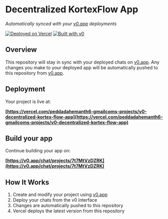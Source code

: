 # Decentralized KortexFlow App

*Automatically synced with your [v0.app](https://v0.app) deployments*

[![Deployed on Vercel](https://img.shields.io/badge/Deployed%20on-Vercel-black?style=for-the-badge&logo=vercel)](https://vercel.com/peddadahemanth6-gmailcoms-projects/v0-decentralized-kortex-flow-app)
[![Built with v0](https://img.shields.io/badge/Built%20with-v0.app-black?style=for-the-badge)](https://v0.app/chat/projects/7t7MtVzDZRK)

## Overview

This repository will stay in sync with your deployed chats on [v0.app](https://v0.app).
Any changes you make to your deployed app will be automatically pushed to this repository from [v0.app](https://v0.app).

## Deployment

Your project is live at:

**[https://vercel.com/peddadahemanth6-gmailcoms-projects/v0-decentralized-kortex-flow-app](https://vercel.com/peddadahemanth6-gmailcoms-projects/v0-decentralized-kortex-flow-app)**

## Build your app

Continue building your app on:

**[https://v0.app/chat/projects/7t7MtVzDZRK](https://v0.app/chat/projects/7t7MtVzDZRK)**

## How It Works

1. Create and modify your project using [v0.app](https://v0.app)
2. Deploy your chats from the v0 interface
3. Changes are automatically pushed to this repository
4. Vercel deploys the latest version from this repository
